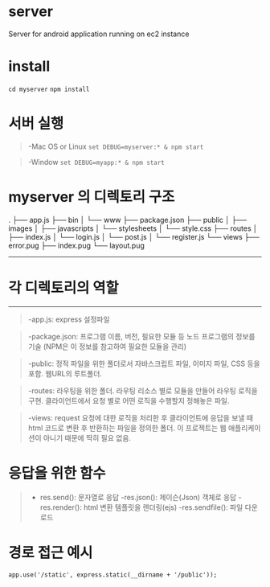 # server
Server for android application running on ec2 instance

# install
`cd myserver`
`npm install`

# 서버 실행
>-Mac OS or Linux
`set DEBUG=myserver:* & npm start`

>-Window
`set DEBUG=myapp:* & npm start`

# myserver 의 디렉토리 구조
.
├── app.js
├── bin
│   └── www
├── package.json
├── public
│   ├── images
│   ├── javascripts
│   └── stylesheets
│       └── style.css
├── routes
│   ├── index.js
│   └── login.js
│   └── post.js
│   └── register.js
└── views
    ├── error.pug
    ├── index.pug
    └── layout.pug

--------------------
# 각 디렉토리의 역할
--------------------

>-app.js: express 설정파일

>-package.json: 프로그램 이름, 버전, 필요한 모듈 등 노드 프로그램의 정보를 기술 (NPM은 이 정보를 참고하여 필요한 모듈을 관리)

>-public: 정적 파일을 위한 폴더로서 자바스크립트 파일, 이미지 파일, CSS 등을 포함. 웹URL의 루트폴더. 

>-routes: 라우팅을 위한 폴더. 라우팅 리소스 별로 모듈을 만들어 라우팅 로직을 구현. 클라이언트에서 요청 별로 어떤 로직을 수행할지 정해놓은 파일.

>-views: request 요청에 대한 로직을 처리한 후 클라이언트에 응답을 보낼 때 html 코드로 변환 후 반환하는 파일을 정의한 폴더. 이 프로젝트는 웹 애플리케이션이 아니기 때문에 딱히 필요 없음.

# 응답을 위한 함수
>- res.send(): 문자열로 응답
>-res.json(): 제이슨(Json) 객체로 응답
>-res.render():  html 변환 템플릿을 렌더링(ejs)
>-res.sendfile(): 파일 다운로드

# 경로 접근 예시
`app.use('/static', express.static(__dirname + '/public'));`